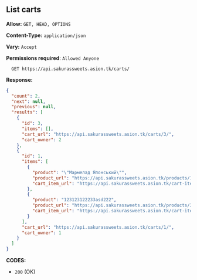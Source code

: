 ## List carts

**Allow:** `GET, HEAD, OPTIONS`

**Content-Type:** `application/json`

**Vary:** `Accept`

**Permissions required**: `Allowed Anyone`

```
  GET https://api.sakurassweets.asion.tk/carts/
```

**Response:**

```json
{
  "count": 2,
  "next": null,
  "previous": null,
  "results": [
    {
      "id": 3,
      "items": [],
      "cart_url": "https://api.sakurassweets.asion.tk/carts/3/",
      "cart_owner": 2
    },
    {
      "id": 1,
      "items": [
        {
          "product": "\"Мармелад Японський\"",
          "product_url": "https://api.sakurassweets.asion.tk/products/1/",
          "cart_item_url": "https://api.sakurassweets.asion.tk/cart-items/47/"
        },
        {
          "product": "123123122233asd222",
          "product_url": "https://api.sakurassweets.asion.tk/products/3/",
          "cart_item_url": "https://api.sakurassweets.asion.tk/cart-items/45/"
        }
      ],
      "cart_url": "https://api.sakurassweets.asion.tk/carts/1/",
      "cart_owner": 1
    }
  ]
}
```

**CODES:**

- `200` (OK)
